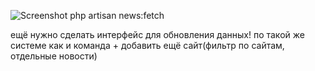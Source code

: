 ![Screenshot](./images/1.png)
php artisan news:fetch

ещё нужно сделать интерфейс для обновления данных! по такой же системе как и команда + добавить ещё сайт(фильтр по сайтам, отдельные новости)
